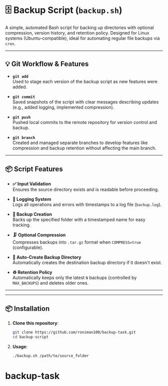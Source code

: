 # 🗄️ Backup Script (`backup.sh`)

A simple, automated Bash script for backing up directories with optional compression, version history, and retention policy. Designed for Linux systems (Ubuntu-compatible), ideal for automating regular file backups via `cron`.

---

## 💡 Git Workflow & Features

- **`git add`**  
  Used to stage each version of the backup script as new features were added.

- **`git commit`**  
  Saved snapshots of the script with clear messages describing updates (e.g., added logging, implemented compression).

- **`git push`**  
  Pushed local commits to the remote repository for version control and backup.

- **`git branch`**  
  Created and managed separate branches to develop features like compression and backup retention without affecting the main branch.

---

## 📦 Script Features

- **✅ Input Validation**  
  Ensures the source directory exists and is readable before proceeding.

- **📝 Logging System**  
  Logs all operations and errors with timestamps to a log file (`backup.log`).

- **📂 Backup Creation**  
  Backs up the specified folder with a timestamped name for easy tracking.

- **🗜️ Optional Compression**  
  Compresses backups into `.tar.gz` format when `COMPRESS=true` (configurable).

- **📁 Auto-Create Backup Directory**  
  Automatically creates the destination backup directory if it doesn't exist.

- **♻️ Retention Policy**  
  Automatically keeps only the latest `N` backups (controlled by `MAX_BACKUPS`) and deletes older ones.

---


---

## 📦 Installation

1. **Clone this repository**:
   ```bash
   git clone https://github.com/roniman100/backup-task.git
   cd backup-script
2. **Usage**:
   ```bash
   ./backup.sh /path/to/source_folder
# backup-task
